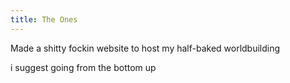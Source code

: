 ```yaml
---
title: The Ones
---
```


Made a shitty fockin website to host my half-baked worldbuilding

i suggest going from the bottom up 
